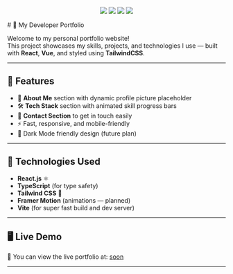 <p align="center">
  <img src="https://img.shields.io/badge/React-20232A?style=for-the-badge&logo=react&logoColor=61DAFB" />
  <img src="https://img.shields.io/badge/TailwindCSS-0EA5E9?style=for-the-badge&logo=tailwindcss&logoColor=white" />
  <img src="https://img.shields.io/badge/TypeScript-3178C6?style=for-the-badge&logo=typescript&logoColor=white" />
  <img src="https://img.shields.io/badge/Vite-646CFF?style=for-the-badge&logo=vite&logoColor=white" />
</p>
# 🚀 My Developer Portfolio

Welcome to my personal portfolio website!  
This project showcases my skills, projects, and technologies I use — built with **React**, **Vue**, and styled using **TailwindCSS**.

---

## 🌟 Features

- 📄 **About Me** section with dynamic profile picture placeholder
- 🛠 **Tech Stack** section with animated skill progress bars
- 💬 **Contact Section** to get in touch easily
- ⚡ Fast, responsive, and mobile-friendly
- 🌙 Dark Mode friendly design (future plan)

---

## 🧰 Technologies Used

- **React.js** ⚛️
- **TypeScript** (for type safety)
- **Tailwind CSS** 🎨
- **Framer Motion** (animations — planned)
- **Vite** (for super fast build and dev server)

---

## 🖥️ Live Demo

🚀 You can view the live portfolio at: [soon]()

---



